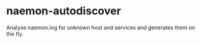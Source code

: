 # naemon-autodiscover
Analyse naemon.log for unknown host and services and generates them on the fly.
